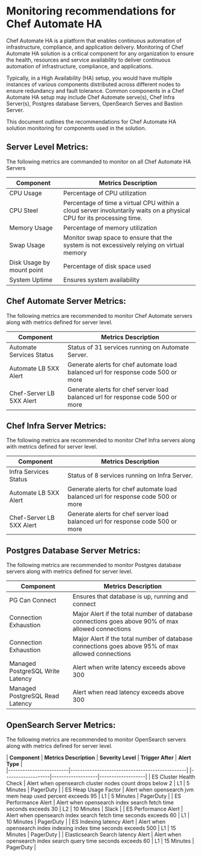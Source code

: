 # Monitoring recommendations for Chef Automate HA


Chef Automate HA is a platform that enables continuous automation of infrastructure, compliance, and application delivery. Monitoring of Chef Automate HA solution is a critical component for any organization to ensure the health, resources and service availability to deliver continuous automation of infrastructure, compliance, and applications.

Typically, in a High Availability (HA) setup, you would have multiple instances of various components distributed across different nodes to ensure redundancy and fault tolerance. Common components in a Chef Automate HA setup may include Chef Automate serve(s), Chef Infra Server(s), Postgres database Servers, OpenSearch Serves and Bastion Server.

This document outlines the recommendations for Chef Automate HA solution monitoring for components used in the solution.

## Server Level Metrics:
The following metrics are commanded to monitor on all Chef Automate HA Servers

| **Component**           | **Metrics Description**                        |                             
|-------------------------|------------------------------------------------|  
|CPU Usage                | Percentage of CPU utilization                   |
|CPU Steel                | Percentage of time a virtual CPU within a cloud server involuntarily waits on a physical CPU for its processing time. |
|Memory Usage             | Percentage of memory utilization |
|Swap Usage               | Monitor swap space to ensure that the system is not excessively relying on virtual memory |
|Disk Usage by mount point|Percentage of disk space used |
|System Uptime            | Ensures system availability |

## Chef Automate Server Metrics:
The following metrics are recommended to monitor Chef Automate servers along with metrics defined for server level.

| **Component**           | **Metrics Description**                        |                             
|-------------------------|------------------------------------------------|  
| Automate Services Status | Status of 31 services running on Automate Server. |
| Automate LB 5XX Alert | Generate alerts for chef automate load balanced url for response code 500 or more |
| Chef-Server LB 5XX Alert | Generate alerts for chef server load balanced url for response code 500 or more |

## Chef Infra Server Metrics:
The following metrics are recommended to monitor Chef Infra servers along with metrics defined for server level.

| **Component**           | **Metrics Description**                        |                             
|-------------------------|------------------------------------------------|  
| Infra Services Status | Status of 8 services running on Infra Server. |
| Automate LB 5XX Alert | Generate alerts for chef automate load balanced url for response code 500 or more |
| Chef-Server LB 5XX Alert | Generate alerts for chef server load balanced url for response code 500 or more |

## Postgres Database Server Metrics:
The following metrics are recommended to monitor Postgres database servers along with metrics defined for server level.

| **Component**           | **Metrics Description**                        |                             
|-------------------------|------------------------------------------------|  
| PG Can Connect | Ensures that database is up, running and connect |
| Connection Exhaustion | Major Alert if the total number of database connections goes above 90% of max allowed connections |
| Connection Exhaustion | Major Alert if the total number of database connections goes above 95% of max allowed connections |
| Managed PostgreSQL Write Latency | Alert when write latency exceeds above 300 |
| Managed PostgreSQL Read Latency | Alert when read latency exceeds above 300 |

## OpenSearch Server Metrics:
The following metrics are recommended to monitor OpenSearch servers along with metrics defined for server level.

| **Component**           | **Metrics Description**                        |  **Severity Level**     | **Trigger After**  |  **Alert Type**  |                       
|-------------------------|------------------------------------------------| |-------------------|-------------------|-------------------|
| ES Cluster Health Check | Alert when opensearch cluster nodes count drops below  2 | L1 | 5 Minutes | PagerDuty |
| ES Heap Usage Factor | Alert when opensearch jvm mem heap used percent exceeds 95 | L1 | 5 Minutes | PagerDuty |
| ES Performance Alert | Alert when opensearch index search fetch time seconds exceeds  30 | L2 | 10 Minutes | Slack |
| ES Performance Alert | Alert when opensearch index search fetch time seconds exceeds 60 | L1 | 10 Minutes | PagerDuty |
| ES Indexing latency Alert | Alert when opensearch index indexing index time seconds exceeds 500 | L1 | 15 Minutes | PagerDuty |
| Elasticsearch Search latency Alert | Alert when opensearch index search query time seconds exceeds 60 | L1 | 15 Minutes | PagerDuty |